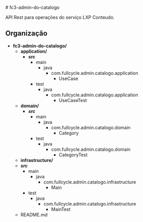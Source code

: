 
﻿# fc3-admin-do-catalogo

API Rest para operações do serviço LXP Conteudo.

## Organização

- **fc3-admin-do-catalogo/**
  - **application/**
    - ***src***
      - main
        - java
          - com.fullcycle.admin.catalogo.application
            - UseCase 
      - test
        - java 
           - com.fullcycle.admin.catalogo.application
             - UseCaseTest
  - **domain/**
    - ***src***
      - main
        - java
          - com.fullcycle.admin.catalogo.domain
            - Category 
      - test
        - java 
           - com.fullcycle.admin.catalogo.domain
             - CategoryTest
  - **infrastructure/**
   - ***src***
      - main
        - java
          - com.fullcycle.admin.catalogo.infrastructure
            - Main 
      - test
        - java 
           - com.fullcycle.admin.catalogo.infrastructure
             - MainTest
  - README.md


